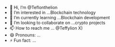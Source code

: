 - 👋 Hi, I’m @Teflonthelion
- 👀 I’m interested in ...Blockchain technology
- 🌱 I’m currently learning ...Blockchain development
- 💞️ I’m looking to collaborate on ...crypto projects
- 📫 How to reach me ... @Teffylion X)
- 😄 Pronouns: ...
- ⚡ Fun fact: ...

<!---
Teflonthelion/Teflonthelion is a ✨ special ✨ repository because its `README.md` (this file) appears on your GitHub profile.
You can click the Preview link to take a look at your changes.
--->
